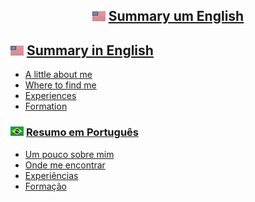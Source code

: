 <h2 align="center">
    <img src="assets/img/en-us.png" alt="en-us">
    <a href="/en-us.md">Summary um English</a>
</h2> 

## ![:](assets/img/en-us.png) [Summary in English](/en-us.md)

* [A little about me](/en-us.md#a-little-about-me)
* [Where to find me](/en-us.md#where-to-find-me)
* [Experiences](/en-us.md#experiences)
* [Formation](/en-us.md#formation)

### ![:](assets/img/pt-br.png) [Resumo em Português](/pt-br.md)

* [Um pouco sobre mim](/pt-br.md#um-pouco-sobre-mim)
* [Onde me encontrar](/pt-br.md#onde-me-encontrar)
* [Experiências](/pt-br.md#experiências)
* [Formação](/pt-br.md#formação)
